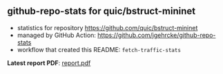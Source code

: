 ## github-repo-stats for quic/bstruct-mininet

- statistics for repository https://github.com/quic/bstruct-mininet
- managed by GitHub Action: https://github.com/jgehrcke/github-repo-stats
- workflow that created this README: `fetch-traffic-stats`

**Latest report PDF**: [report.pdf](https://github.com/njjetha/OSDO/raw/github-repo-stats/quic/bstruct-mininet/latest-report/report.pdf)

